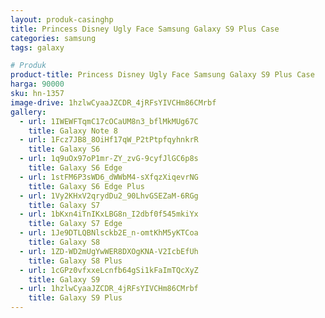 ```yaml
---
layout: produk-casinghp
title: Princess Disney Ugly Face Samsung Galaxy S9 Plus Case
categories: samsung
tags: galaxy

# Produk
product-title: Princess Disney Ugly Face Samsung Galaxy S9 Plus Case
harga: 90000
sku: hn-1357
image-drive: 1hzlwCyaaJZCDR_4jRFsYIVCHm86CMrbf
gallery:
  - url: 1IWEWFTqmC17cOCaUM8n3_bflMkMUg67C
    title: Galaxy Note 8
  - url: 1Fcz7JB8_8OiHf17qW_P2tPtpfqyhnkrR
    title: Galaxy S6
  - url: 1q9uOx97oP1mr-ZY_zvG-9cyfJlGC6p8s
    title: Galaxy S6 Edge
  - url: 1stFM6P3sWD6_dWWbM4-sXfqzXiqevrNG
    title: Galaxy S6 Edge Plus
  - url: 1Vy2KHxV2qrydDu2_90LhvGSEZaM-6RGg
    title: Galaxy S7
  - url: 1bKxn4iTnIKxLBG8n_I2dbf0f545mkiYx
    title: Galaxy S7 Edge
  - url: 1Je9DTLQBNlsckb2E_n-omtKhM5yKTCoa
    title: Galaxy S8
  - url: 1ZD-WD2mUgYwWER8DXOgKNA-V2IcbEfUh
    title: Galaxy S8 Plus
  - url: 1cGPz0vfxxeLcnfb64gSi1kFaImTQcXyZ
    title: Galaxy S9
  - url: 1hzlwCyaaJZCDR_4jRFsYIVCHm86CMrbf
    title: Galaxy S9 Plus
---
```

